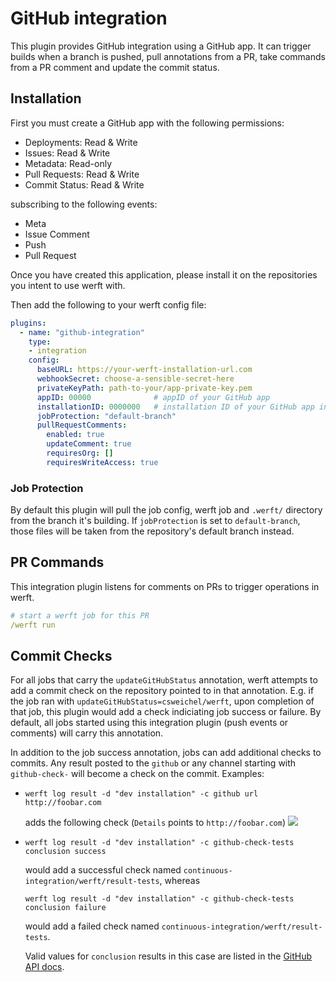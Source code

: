 # GitHub integration

This plugin provides GitHub integration using a GitHub app. It can trigger builds when a branch is pushed,
pull annotations from a PR, take commands from a PR comment and update the commit status.

## Installation
First you must create a GitHub app with the following permissions:
- Deployments: Read & Write
- Issues: Read & Write
- Metadata: Read-only
- Pull Requests: Read & Write
- Commit Status: Read & Write

subscribing to the following events:
- Meta
- Issue Comment
- Push
- Pull Request

Once you have created this application, please install it on the repositories you intent to use werft with.

Then add the following to your werft config file:
```YAML
plugins:
  - name: "github-integration"
    type:
    - integration
    config:
      baseURL: https://your-werft-installation-url.com
      webhookSecret: choose-a-sensible-secret-here
      privateKeyPath: path-to-your/app-private-key.pem
      appID: 00000              # appID of your GitHub app
      installationID: 0000000   # installation ID of your GitHub app installation
      jobProtection: "default-branch"
      pullRequestComments:
        enabled: true
        updateComment: true
        requiresOrg: []
        requiresWriteAccess: true
```

### Job Protection
By default this plugin will pull the job config, werft job and `.werft/` directory from the branch it's building.
If `jobProtection` is set to `default-branch`, those files will be taken from the repository's default branch instead.

## PR Commands
This integration plugin listens for comments on PRs to trigger operations in werft.

```YAML
# start a werft job for this PR
/werft run
```

## Commit Checks
For all jobs that carry the `updateGitHubStatus` annotation, werft attempts to add a commit check on the repository pointed to in that annotation. E.g. if the job ran with `updateGitHubStatus=csweichel/werft`, upon completion of that job, this plugin would add a check indiciating job success or failure.
By default, all jobs started using this integration plugin (push events or comments) will carry this annotation.

In addition to the job success annotation, jobs can add additional checks to commits. Any result posted to the `github` or any channel starting with `github-check-` will become a check on the commit. Examples:

- ```
  werft log result -d "dev installation" -c github url http://foobar.com
  ``` 
  adds the following check (`Details` points to `http://foobar.com`)
  ![](docs/check-screenshot.png)

- ```
  werft log result -d "dev installation" -c github-check-tests conclusion success
  ```
  would add a successful check named `continuous-integration/werft/result-tests`, whereas 
  ```
  werft log result -d "dev installation" -c github-check-tests conclusion failure
  ```
  would add a failed check named `continuous-integration/werft/result-tests`.

  Valid values for `conclusion` results in this case are listed in the [GitHub API docs](https://docs.github.com/en/rest/reference/checks#update-a-check-run).